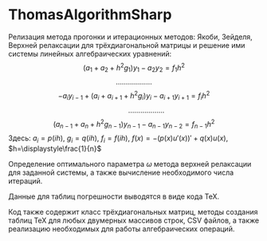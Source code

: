 # ThomasAlgorithmSharp
Релизация метода прогонки и итерационных методов: Якоби, Зейделя, Верхней релаксации для трёхдиагональной матрицы и решение ими системы линейных алгебраических уравнений:
$$(a_1+a_2+h^2g_1)y_1-a_2y_2=f_1h^2$$
$$\dots\dots\dots\dots\dots\dots$$
 $$-a_iy_{i-1}+(a_i+a_{i+1}+h^2g_i)y_i-a_{i+1}y_{i+1}=f_ih^2$$
 $$\quad\quad\quad \dots\dots\dots\dots\dots\dots $$
  $$(a_{n-1}+a_n+h^2g_{n-1})y_{n-1}-a_{n-1}y_{n-2}=f_{n-1}h^2$$
Здесь: $a_i=p(ih)$, $g_i=q(ih)$, $f_i=f(ih)$,
$f(x)=-(p(x)u'(x))'+q(x)u(x)$,
$h=\displaystyle\frac{1}{n}$

Определение оптимального параметра $\omega$ метода верхней релаксации для заданной системы, а также вычисление необходимого числа итераций.

Данные для таблиц погрешности выводятся в виде кода TeX.

Код также содержит класс трёхдиагональных матриц, методы создания таблиц TeX для любых двумерных массивов строк, CSV файлов, а также реализацию необходимых для работы
алгебраических операций.
